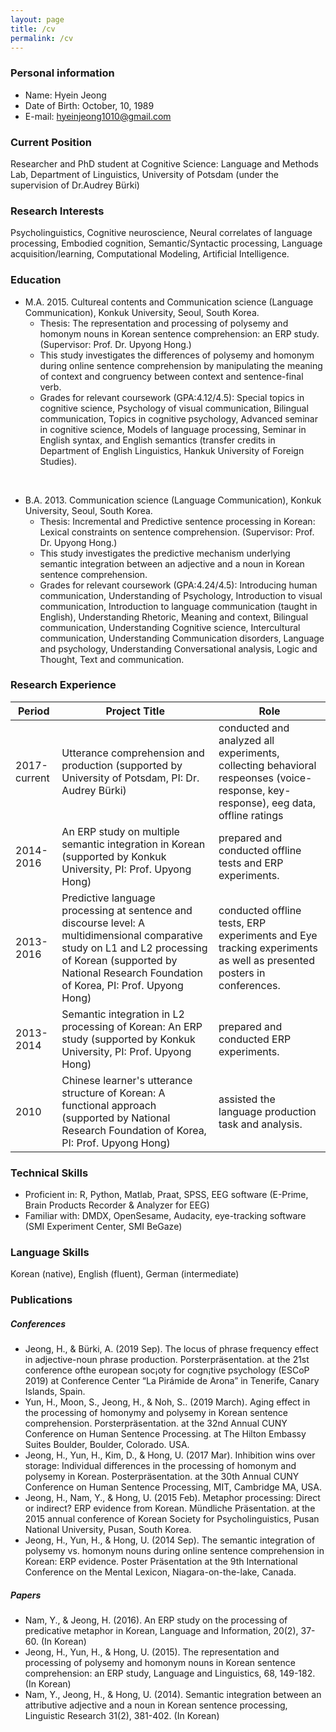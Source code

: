 ```yaml
---
layout: page
title: /cv
permalink: /cv
---
```


### Personal information
- Name: Hyein Jeong
- Date of Birth: October, 10, 1989
- E-mail: hyeinjeong1010@gmail.com

### Current Position
Researcher and PhD student at Cognitive Science: Language and Methods Lab, Department of Linguistics, University of Potsdam (under the supervision of Dr.Audrey Bürki)

### Research Interests
Psycholinguistics, Cognitive neuroscience, Neural correlates of language processing, Embodied cognition, Semantic/Syntactic processing, Language acquisition/learning, Computational Modeling, Artificial Intelligence.

### Education
- M.A. 2015. Cultureal contents and Communication science (Language Communication),
Konkuk University, Seoul, South Korea.
  - Thesis: The representation and processing of polysemy and homonym nouns in Korean sentence comprehension: an ERP study. (Supervisor: Prof. Dr. Upyong Hong.)
  - This study investigates the differences of polysemy and homonym during online sentence comprehension by manipulating the meaning of context and congruency between context and sentence-final verb.
  - Grades for relevant coursework (GPA:4.12/4.5): Special topics in cognitive science, Psychology of visual communication, Bilingual communication, Topics in cognitive psychology, Advanced seminar in cognitive science, Models of language processing, Seminar in English syntax, and English semantics (transfer credits in Department of English Linguistics, Hankuk University of Foreign Studies).

&nbsp;
- B.A. 2013. Communication science (Language Communication), Konkuk University, Seoul, South Korea.
  - Thesis: Incremental and Predictive sentence processing in Korean: Lexical constraints on sentence comprehension. (Supervisor: Prof. Dr. Upyong Hong.)
  - This study investigates the predictive mechanism underlying semantic integration between an adjective and a noun in Korean sentence comprehension.
  - Grades for relevant coursework (GPA:4.24/4.5): Introducing human communication, Understanding of
Psychology, Introduction to visual communication, Introduction to language communication (taught in English), Understanding Rhetoric, Meaning and context, Bilingual communication, Understanding Cognitive science, Intercultural communication, Understanding Communication disorders, Language and psychology, Understanding Conversational analysis, Logic and Thought, Text and communication.

### Research Experience

| Period       | Project Title                                                                                                                                                                                                         | Role                                                                                                                                    |
|--------------|-----------------------------------------------------------------------------------------------------------------------------------------------------------------------------------------------------------------------|-----------------------------------------------------------------------------------------------------------------------------------------|
| 2017-current | Utterance comprehension and production (supported by University of Potsdam, PI: Dr. Audrey Bürki)                                                                                                                     | conducted and analyzed all experiments, collecting behavioral respeonses (voice-response, key-response), eeg data, offline ratings |
| 2014-2016    | An ERP study on multiple semantic integration in Korean (supported by Konkuk University, PI: Prof. Upyong Hong)                                                                                                       | prepared and conducted offline tests and ERP experiments.                                                                                |
| 2013-2016    | Predictive language processing at sentence and discourse level: A  multidimensional comparative study on L1 and L2 processing of Korean  (supported by National Research Foundation of Korea, PI: Prof. Upyong  Hong) | conducted offline tests, ERP experiments and Eye tracking experiments as well as presented posters in conferences.                       |
| 2013-2014    | Semantic integration in L2 processing of Korean: An ERP study (supported by Konkuk University, PI: Prof. Upyong Hong)                                                                                                 | prepared and conducted ERP experiments.                                                                                                 |
| 2010         | Chinese learner's utterance structure of Korean: A functional approach (supported by National Research Foundation of Korea, PI: Prof. Upyong Hong)                                                                    | assisted the language production task and analysis.                                                                                     |

### Technical Skills
- Proficient in: R, Python, Matlab, Praat, SPSS, EEG software (E-Prime, Brain Products Recorder & Analyzer for EEG)
- Familiar with: DMDX, OpenSesame, Audacity, eye-tracking software (SMI Experiment Center, SMI BeGaze)


### Language Skills
Korean (native), English (fluent), German (intermediate)


### Publications
##### Conferences
- Jeong, H., & Bürki, A. (2019 Sep). The locus of phrase frequency effect in adjective-noun phrase production. Porsterpräsentation. at the 21st conference ofthe european soc¡oty for cogn¡tive psychology (ESCoP 2019) at Conference Center “La Pirámide de Arona” in Tenerife, Canary Islands, Spain.
- Yun, H., Moon, S., Jeong, H., & Noh, S.. (2019 March). Aging effect in the processing of homonymy and polysemy in Korean sentence comprehension. Porsterpräsentation. at the 32nd Annual CUNY Conference on Human Sentence Processing. at The Hilton Embassy Suites Boulder, Boulder, Colorado. USA.
- Jeong, H., Yun, H., Kim, D., & Hong, U. (2017 Mar). Inhibition wins over storage: Individual differences in the processing of homonym and polysemy in Korean. Posterpräsentation. at the 30th Annual CUNY Conference on Human Sentence Processing, MIT, Cambridge MA, USA.
- Jeong, H., Nam, Y., & Hong, U. (2015 Feb). Metaphor processing: Direct or indirect? ERP evidence from Korean. Mündliche Präsentation. at the 2015 annual conference of Korean Society for Psycholinguistics, Pusan National University, Pusan, South Korea.
- Jeong, H., Yun, H., & Hong, U. (2014 Sep). The semantic integration of polysemy vs. homonym nouns during online sentence comprehension in Korean: ERP evidence. Poster Präsentation at the 9th International Conference on the Mental Lexicon, Niagara-on-the-lake, Canada.

##### Papers
- Nam, Y., & Jeong, H. (2016). An ERP study on the processing of predicative metaphor in Korean, Language and Information, 20(2), 37-60. (In Korean)
- Jeong, H., Yun, H., & Hong, U. (2015). The representation and processing of polysemy and homonym nouns in Korean sentence comprehension: an ERP study, Language and Linguistics, 68, 149-182. (In Korean)
- Nam, Y., Jeong, H., & Hong, U. (2014). Semantic integration between an attributive adjective and a noun in Korean sentence processing, Linguistic Research 31(2), 381-402. (In Korean)

